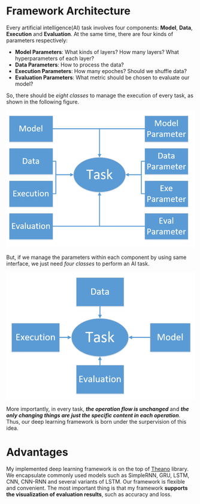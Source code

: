 # Framework Architecture

Every artificial intelligence(AI) task involves four components: **Model**, **Data**, 
**Execution** and **Evaluation**. At the same time, there are four kinds of parameters respectively:  
- **Model Parameters**: What kinds of layers? 
How many layers? What hyperparameters of each layer?
- **Data Parameters**: How to process the data? 
- **Execution Parameters**: How many epoches? Should we shuffle data?
- **Evaluation Parameters**: What metric should be chosen to evaluate our model? 

So, there should be _eight classes_ to manage the execution of every task, as shown in the following figure.

[figure1]: doc/pics/p1.png "eight_classes"
![eight classes][figure1]

But, if we manage the parameters within each component by using same interface, we just need _four classes_ 
to perform an AI task.

[figure2]: doc/pics/p2.png "four_classes"

![four classes][figure2]

More importantly, in every task, **_the operation flow is unchanged_** and **_the only changing 
things are just the specific content in each operation_**. Thus, our deep learning framework 
is born under the surpervision of this idea.

# Advantages

My implemented deep learning framework is on the top of [Theano](https://github.com/Theano/Theano) 
library. We encapsulate commonly used models such as SimpleRNN, GRU, LSTM, CNN, CNN-RNN and several 
variants of LSTM. Our framework is flexible and convenient. The most important thing is that my framework 
**supports the visualization of evaluation results**, such as accuracy and loss.



